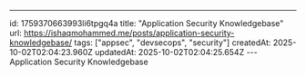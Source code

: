 ---
id: 1759370663993li6tpgq4a
title: "Application Security Knowledgebase"
url: https://ishaqmohammed.me/posts/application-security-knowledgebase/
tags: ["appsec", "devsecops", "security"]
createdAt: 2025-10-02T02:04:23.960Z
updatedAt: 2025-10-02T02:04:25.654Z
---Application Security Knowledgebase
